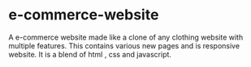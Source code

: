 # e-commerce-website
A e-commerce website made like a clone of any clothing website with multiple features. This contains various new pages and is responsive website. It is a blend of html , css and javascript.
